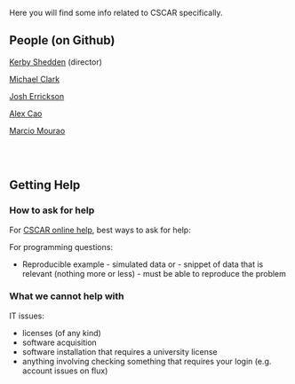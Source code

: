 <br>
<br>
<br>

Here you will find some info related to CSCAR specifically.


## People (on Github)

[Kerby Shedden](https://github.com/kshedden) (director)

[Michael Clark](https://github.com/m-clark)

[Josh Errickson](https://github.com/josherrickson)

[Alex Cao](https://github.com/caocscar)

[Marcio Mourao](https://github.com/marcio-mourao)


<br>
<br>

## Getting Help

### How to ask for help

For [CSCAR online help](http://cscar.research.umich.edu/contact-us/), best ways to ask for help:

For programming questions:

- Reproducible example
	  - simulated data or
	  - snippet of data that is relevant (nothing more or less)
	  - must be able to reproduce the problem


### What we cannot help with

IT issues:

- licenses (of any kind)
- software acquisition 
- software installation that requires a university license 
- anything involving checking something that requires your login (e.g. account issues on flux)
